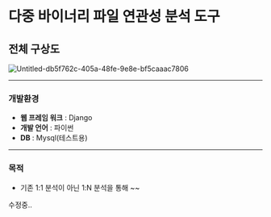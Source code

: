 # 다중 바이너리 파일 연관성 분석 도구



## 전체 구상도

![Untitled-db5f762c-405a-48fe-9e8e-bf5caaac7806](https://user-images.githubusercontent.com/35132299/68992411-5add3680-08ae-11ea-9313-544ab20c467d.png)


---

### 개발환경

- **웹 프레임 워크** : Django
- **개발 언어** : 파이썬
- **DB** : Mysql(테스트용)

---

### 목적

- 기존 1:1 분석이 아닌 1:N 분석을 통해 ~~

수정중..

